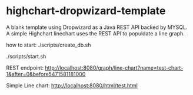 # highchart-dropwizard-template

A blank template using Dropwizard as a Java REST API backed by MYSQL.
A simple Highchart linechart uses the REST API to populdate a line graph.

how to start:
./scripts/create_db.sh

./scripts/start.sh

REST endpoint:
<http://localhost:8080/graph/line-chart?name=test-chart-1&after=0&before5471581181000>


Simple Line chart:
<http://localhost:8080/html/test.html>

